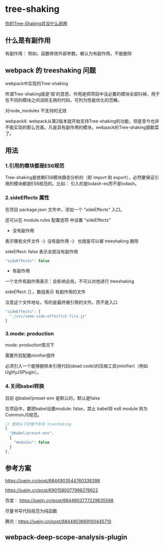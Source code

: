 # tree-shaking

[你的Tree-Shaking并没什么卵用](https://zhuanlan.zhihu.com/p/32831172)

## 什么是有副作用

有副作用： 例如，函数修改外部参数。被认为有副作用，不能删除

## webpack 的 treeshaking 问题

webpack中实现的Tree-shaking

所谓Tree-shaking就是‘摇’的意思，作用是把项目中没必要的模块全部抖掉，用于在不同的模块之间消除无用的代码，可列为性能优化的范畴。

对node_modules 不支持的无效  

webpack4: webpack从第2版本就开始支持Tree-shaking的功能，但是至今也并不能实现的那么完美。凡是具有副作用的模块，webpack的Tree-shaking就歇菜了。

## 用法

### 1.引用的模块都是ES6规范

Tree-shaking是依赖ES6模块静态分析的（即 import 和 export），必然要保证引用的模块都是ES6规范的。比如： 引入的是lodash-es而不是lodash。

### 2.sideEffects 属性

在项目 package.json 文件中，添加一个 "sideEffects" 入口。

还可以在 module.rules 配置选项 中设置 "sideEffects"

- 没有副作用

表示哪些文件文件 -》没有副作用 -》 也就是可以被 treeshaking 删除

sideEffect: false 表示全部没有副作用

```js
"sideEffects": false
```

- 有副作用

一个文件有副作用表示：会影响全局，不可以对他进行 treeshaking

sideEffect: [] 。数组表示 有副作用的文件

注意这个文件地址，写的是最终被引用的文件。而不是入口

```js
"sideEffects": [
  "./src/some-side-effectful-file.js"
]
```

### 3.mode: production

mode: production情况下

需要开启配置minifier插件

必须引入一个能够删除未引用代码(dead code)的压缩工具(minifier)（例如 UglifyJSPlugin）。

### 4.关闭babel转换

目前 @babel/preset-env 是默认的，默认是false

在项目中，要把babel设置module: false，禁止 babel将 es6 module 转为CommonJS规范。

```js
// 使用以下好像不影响 treeshaking 
[
  "@babel/preset-env",
  {
    "modules": false
  }
],
```

## 参考方案

<https://juejin.cn/post/6844903544760336398>

<https://juejin.cn/post/6901580077998276622>

百度： <https://juejin.cn/post/6844903777229635598>

尽量书写代码规范为纯函数

腾讯：<https://juejin.cn/post/6844903669100445710>

## webpack-deep-scope-analysis-plugin
